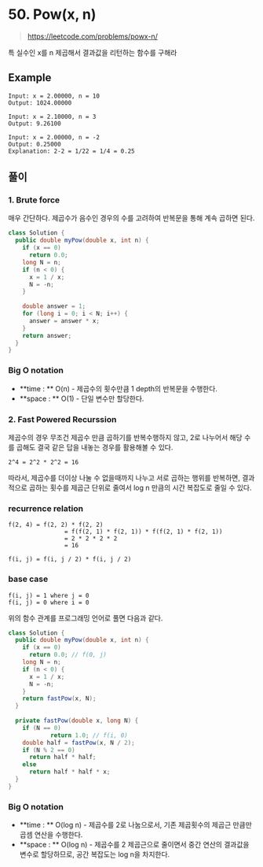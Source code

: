 # 50. Pow(x, n)

> https://leetcode.com/problems/powx-n/

특 실수인 x를 n 제곱해서 결과값을 리턴하는 함수를 구해라

## Example

```
Input: x = 2.00000, n = 10
Output: 1024.00000
```

```
Input: x = 2.10000, n = 3
Output: 9.26100
```

```
Input: x = 2.00000, n = -2
Output: 0.25000
Explanation: 2-2 = 1/22 = 1/4 = 0.25
```

## 풀이

### 1. Brute force

매우 간단하다. 제곱수가 음수인 경우의 수를 고려하여 반복문을 통해 계속 곱하면 된다.

```java
class Solution {
  public double myPow(double x, int n) {
    if (x == 0)
      return 0.0;
    long N = n;
    if (n < 0) {
      x = 1 / x;
      N = -n;
    }
    
    double answer = 1;
    for (long i = 0; i < N; i++) {
      answer = answer * x;
    }
    return answer;
  }
}
```

### Big O notation

- **time : ** O(n) - 제곱수의 횟수만큼 1 depth의 반복문을 수행한다.
- **space : ** O(1) - 단일 변수만 할당한다.

### 2. Fast Powered Recurssion

제곱수의 경우 무조건 제곱수 만큼 곱하기를 반복수행하지 않고, 2로 나누어서 해당 수를 곱해도 결국 같은 답을 내놓는 경우를 활용해볼 수 있다.

```
2^4 = 2^2 * 2^2 = 16
```

따라서, 제곱수를 더이상 나눌 수 없을때까지 나누고 서로 곱하는 행위를 반복하면, 결과적으로 곱하는 횟수를 제곱근 단위로 줄여서 log n 만큼의 시간 복잡도로 줄일 수 있다.

### recurrence relation

```
f(2, 4) = f(2, 2) * f(2, 2)
				= f(f(2, 1) * f(2, 1)) * f(f(2, 1) * f(2, 1))
				= 2 * 2 * 2 * 2
				= 16

f(i, j) = f(i, j / 2) * f(i, j / 2)
```

### base case

```
f(i, j) = 1 where j = 0
f(i, j) = 0 where i = 0
```

위의 함수 관계를 프로그래밍 언어로 풀면 다음과 같다.

```java
class Solution {
  public double myPow(double x, int n) {
    if (x == 0)
      return 0.0; // f(0, j)
    long N = n;
    if (n < 0) {
      x = 1 / x;
      N = -n;
    }
    return fastPow(x, N);
  }
  
  private fastPow(double x, long N) {
    if (N == 0)
			return 1.0; // f(i, 0)
    double half = fastPow(x, N / 2);
    if (N % 2 == 0)
      return half * half;
    else
      return half * half * x;
  }
}
```

### Big O notation

- **time : ** O(log n) - 제곱수를 2로 나눔으로서, 기존 제곱횟수의 제곱근 만큼만 곱셈 연산을 수행한다.
- **space : ** O(log n) - 제곱수를 2 제곱근으로 줄이면서 중간 연산의 결과값을 변수로 할당하므로, 공간 복잡도는 log n을 차지한다.